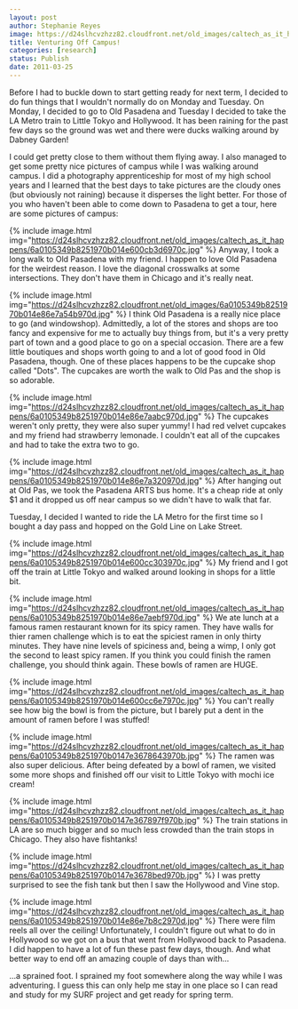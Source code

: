 ```yaml
---
layout: post
author: Stephanie Reyes
image: https://d24slhcvzhzz82.cloudfront.net/old_images/caltech_as_it_happens/6a0105349b8251970b014e86e79925970d.jpg
title: Venturing Off Campus! 
categories: [research]
status: Publish
date: 2011-03-25
---
```



Before I had to buckle down to start getting ready for next term, I decided to do fun things that I wouldn't normally do on Monday and Tuesday. On Monday, I decided to go to Old Pasadena and Tuesday I decided to take the LA Metro train to Little Tokyo and Hollywood. It has been raining for the past few days so the ground was wet and there were ducks walking around by Dabney Garden!

I could get pretty close to them without them flying away. I also managed to get some pretty nice pictures of campus while I was walking around campus. I did a photography apprenticeship for most of my high school years and I learned that the best days to take pictures are the cloudy ones (but obviously not raining) because it disperses the light better. For those of you who haven't been able to come down to Pasadena to get a tour, here are some pictures of campus:

{% include image.html img="https://d24slhcvzhzz82.cloudfront.net/old_images/caltech_as_it_happens/6a0105349b8251970b014e600cb3d6970c.jpg" %}
Anyway, I took a long walk to Old Pasadena with my friend. I happen to love Old Pasadena for the weirdest reason. I love the diagonal crosswalks at some intersections. They don't have them in Chicago and it's really neat.


{% include image.html img="https://d24slhcvzhzz82.cloudfront.net/old_images/6a0105349b8251970b014e86e7a54b970d.jpg" %}
I think Old Pasadena is a really nice place to go (and windowshop). Admittedly, a lot of the stores and shops are too fancy and expensive for me to actually buy things from, but it's a very pretty part of town and a good place to go on a special occasion. There are a few little boutiques and shops worth going to and a lot of good food in Old Pasadena, though. One of these places happens to be the cupcake shop called "Dots". The cupcakes are worth the walk to Old Pas and the shop is so adorable.


{% include image.html img="https://d24slhcvzhzz82.cloudfront.net/old_images/caltech_as_it_happens/6a0105349b8251970b014e86e7aabc970d.jpg" %}
The cupcakes weren't only pretty, they were also super yummy! I had red velvet cupcakes and my friend had strawberry lemonade. I couldn't eat all of the cupcakes and had to take the extra two to go.


{% include image.html img="https://d24slhcvzhzz82.cloudfront.net/old_images/caltech_as_it_happens/6a0105349b8251970b014e86e7a320970d.jpg" %}
After hanging out at Old Pas, we took the Pasadena ARTS bus home. It's a cheap ride at only $1 and it dropped us off near campus so we didn't have to walk that far.

Tuesday, I decided I wanted to ride the LA Metro for the first time so I bought a day pass and hopped on the Gold Line on Lake Street.


{% include image.html img="https://d24slhcvzhzz82.cloudfront.net/old_images/caltech_as_it_happens/6a0105349b8251970b014e600cc303970c.jpg" %}
My friend and I got off the train at Little Tokyo and walked around looking in shops for a little bit.


{% include image.html img="https://d24slhcvzhzz82.cloudfront.net/old_images/caltech_as_it_happens/6a0105349b8251970b014e86e7aebf970d.jpg" %}
We ate lunch at a famous ramen restaurant known for its spicy ramen. They have walls for thier ramen challenge which is to eat the spiciest ramen in only thirty minutes. They have nine levels of spiciness and, being a wimp, I only got the second to least spicy ramen. If you think you could finish the ramen challenge, you should think again. These bowls of ramen are HUGE.


{% include image.html img="https://d24slhcvzhzz82.cloudfront.net/old_images/caltech_as_it_happens/6a0105349b8251970b014e600cc6e7970c.jpg" %}
You can't really see how big the bowl is from the picture, but I barely put a dent in the amount of ramen before I was stuffed!

{% include image.html img="https://d24slhcvzhzz82.cloudfront.net/old_images/caltech_as_it_happens/6a0105349b8251970b0147e3678643970b.jpg" %}
The ramen was also super delicious. After being defeated by a bowl of ramen, we visited some more shops and finished off our visit to Little Tokyo with mochi ice cream!

{% include image.html img="https://d24slhcvzhzz82.cloudfront.net/old_images/caltech_as_it_happens/6a0105349b8251970b0147e367897f970b.jpg" %}
The train stations in LA are so much bigger and so much less crowded than the train stops in Chicago. They also have fishtanks!

{% include image.html img="https://d24slhcvzhzz82.cloudfront.net/old_images/caltech_as_it_happens/6a0105349b8251970b0147e3678bed970b.jpg" %}
I was pretty surprised to see the fish tank but then I saw the Hollywood and Vine stop.


{% include image.html img="https://d24slhcvzhzz82.cloudfront.net/old_images/caltech_as_it_happens/6a0105349b8251970b014e86e7b8c2970d.jpg" %}
There were film reels all over the ceiling! Unfortunately, I couldn't figure out what to do in Hollywood so we got on a bus that went from Hollywood back to Pasadena. I did happen to have a lot of fun these past few days, though. And what better way to end off an amazing couple of days than with...

...a sprained foot. I sprained my foot somewhere along the way while I was adventuring. I guess this can only help me stay in one place so I can read and study for my SURF project and get ready for spring term.

